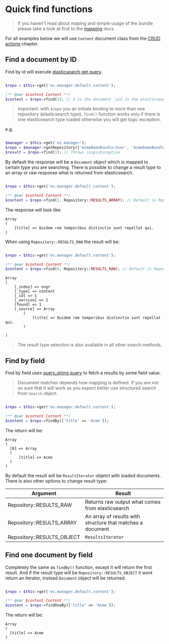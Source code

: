 # Quick find functions

> If you haven't read about maping and simple usage of the bundle please take a look at first to the [mapping](mapping.md) docs.

For all examples below we will use `Content` document class from the [CRUD actions](crud.md) chapter.

## Find a document by ID

Find by id will execute [elasticsearch get query](https://www.elastic.co/guide/en/elasticsearch/reference/current/docs-get.html).

```php

$repo = $this->get('es.manager.default.content');

/** @var $content Content **/
$content = $repo->find(1); // 5 is the document _uid in the elasticsearch.

```

> Important: with `$repo` you an initiate binding to more than one repository (elasticsearch type). `find()` function works only if there is one elasticsearch type loaded otherwise you will get logic exception.

e.g.

```php

$manager = $this->get('es.manager');
$repo = $manager->getRepository(['AcmeDemoBundle:User', 'AcmeDemoBundle:Content']);
$result = $repo->find(1); // Throws \LogicException

```

By default the response will be a `Document` object which is mapped to certain type you are searching. There is possible to change a result type to an array or raw response what is returned from elasticsearch.

```php

$repo = $this->get('es.manager.default.content');

/** @var $content Content **/
$content = $repo->find(1, Repository::RESULTS_ARRAY); // Default is Repository::RESULTS_OBJECT

```

The response will look like:

```
Array
(
    [title] => Quidem rem temporibus distinctio sunt repellat qui.
)
```

When using `Repository::RESULTS_RAW` the result will be:

```php

$repo = $this->get('es.manager.default.content');

/** @var $content Content **/
$content = $repo->find(5, Repository::RESULTS_RAW); // Default is Repository::RESULTS_OBJECT

```

```
Array
(
    [_index] => ongr
    [_type] => content
    [_id] => 1
    [_version] => 2
    [found] => 1
    [_source] => Array
        (
            [title] => Quidem rem temporibus distinctio sunt repellat qui.
        )

)
```

> The result type selection is also available in all other search methods.

## Find by field

Find by field uses [query_string query](https://www.elastic.co/guide/en/elasticsearch/reference/current/query-dsl-query-string-query.html) to fetch a results by some field value.

> Document matches depends how mapping is defined. If you are not so sure that it will work as you expect better use structured search from `Search` object.


```php

$repo = $this->get('es.manager.default.content');

/** @var $content Content **/
$content = $repo->findBy(['title' => 'Acme']);

```

The return will be:

```
Array
(
  [0] => Array
  (
      [title] => Acme
  )
)
```

By default the result will be `ResultIterator` objetct with loaded documents. There is also other options to change result type:

| Argument                   | Result                                                     |
|----------------------------|------------------------------------------------------------|
| Repository::RESULTS_RAW    | Returns raw output what comes from elasticsearch           |
| Repository::RESULTS_ARRAY  | An array of results with structure that matches a document |
| Repository::RESULTS_OBJECT | `ResultsIterator`                                          |

## Find one document by field

Completely the same as `findBy()` function, except it will return the first result. And if the result type will be `Repository::RESULTS_OBJECT` it wont return an iterator, instead `Document` object will be returned.

```php

$repo = $this->get('es.manager.default.content');

/** @var $content Content **/
$content = $repo->findOneBy(['title' => 'Acme']);

```

The return will be:

```
Array
(
  [title] => Acme
)
```
